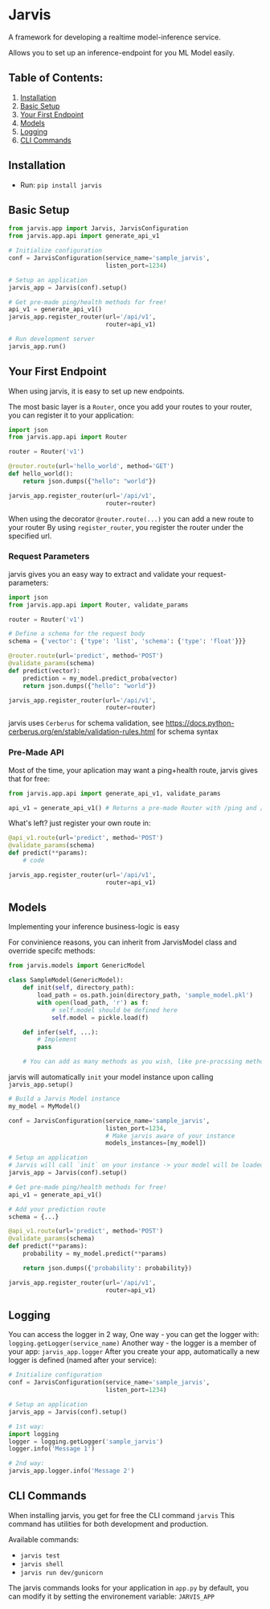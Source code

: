 # Jarvis
A framework for developing a realtime model-inference service.

Allows you to set up an inference-endpoint for you ML Model easily.

## Table of Contents:
1. [Installation](#intallation)
2. [Basic Setup](#basic_setup)
3. [Your First Endpoint](#endpoints)
4. [Models](#models)
5. [Logging](#logging)
6. [CLI Commands](#cli_cmd)

<a name="intallation"></a>
## Installation

* Run: `pip install jarvis`


<a name="basic_setup"></a>
## Basic Setup
```python
from jarvis.app import Jarvis, JarvisConfiguration
from jarvis.app.api import generate_api_v1

# Initialize configuration
conf = JarvisConfiguration(service_name='sample_jarvis',
                           listen_port=1234)

# Setup an application
jarvis_app = Jarvis(conf).setup()

# Get pre-made ping/health methods for free!
api_v1 = generate_api_v1()
jarvis_app.register_router(url='/api/v1',
                           router=api_v1)

# Run development server
jarvis_app.run()
```

<a name="endpoints"></a>
## Your First Endpoint
When using jarvis, it is easy to set up new endpoints.

The most basic layer is a `Router`, once you add your routes to your router, you can register it to your application:
```python
import json
from jarvis.app.api import Router

router = Router('v1')

@router.route(url='hello_world', method='GET')
def hello_world():
    return json.dumps({"hello": "world"})

jarvis_app.register_router(url='/api/v1',
                           router=router)
```

When using the decorator `@router.route(...)` you can add a new route to your router
By using `register_router`, you register the router under the specified url.

### Request Parameters
jarvis gives you an easy way to extract and validate your request-parameters:
```python
import json
from jarvis.app.api import Router, validate_params

router = Router('v1')

# Define a schema for the request body
schema = {'vector': {'type': 'list', 'schema': {'type': 'float'}}}

@router.route(url='predict', method='POST')
@validate_params(schema)
def predict(vector):
    prediction = my_model.predict_proba(vector)
    return json.dumps({"hello": "world"})

jarvis_app.register_router(url='/api/v1',
                           router=router)
```

jarvis uses `Cerberus` for schema validation, see https://docs.python-cerberus.org/en/stable/validation-rules.html for schema syntax


### Pre-Made API
Most of the time, your aplication may want a ping+health route, jarvis gives that for free:
```python
from jarvis.app.api import generate_api_v1, validate_params

api_v1 = generate_api_v1() # Returns a pre-made Router with /ping and /health
```
What's left? just register your own route in:
```python
@api_v1.route(url='predict', method='POST')
@validate_params(schema)
def predict(**params):
    # code

jarvis_app.register_router(url='/api/v1',
                           router=api_v1)
```

<a name="models"></a>
## Models
Implementing your inference business-logic is easy

For convinience reasons, you can inherit from JarvisModel class and override specifc methods:

```python
from jarvis.models import GenericModel

class SampleModel(GenericModel):
    def init(self, directory_path):
        load_path = os.path.join(directory_path, 'sample_model.pkl')
        with open(load_path, 'r') as f:
            # self.model should be defined here
            self.model = pickle.load(f)

    def infer(self, ...):
        # Implement
        pass

    # You can add as many methods as you wish, like pre-procssing methods & infer method...
```

jarvis will automatically `init` your model instance upon calling `jarvis_app.setup()`
```python
# Build a Jarvis Model instance
my_model = MyModel()

conf = JarvisConfiguration(service_name='sample_jarvis',
                           listen_port=1234,
                           # Make jarvis aware of your instance
                           models_instances=[my_model])

# Setup an application
# Jarvis will call `init` on your instance -> your model will be loaded here
jarvis_app = Jarvis(conf).setup()

# Get pre-made ping/health methods for free!
api_v1 = generate_api_v1()

# Add your prediction route
schema = {...}

@api_v1.route(url='predict', method='POST')
@validate_params(schema)
def predict(**params):
    probability = my_model.predict(**params)

    return json.dumps({'probability': probability})

jarvis_app.register_router(url='/api/v1',
                           router=api_v1)
```

<a name="logging"></a>
## Logging
You can access the logger in 2 way,
One way - you can get the logger with: `logging.getLogger(service_name)`
Another way - the logger is a member of your app: `jarvis_app.logger`
After you create your app, automatically a new logger is defined (named after your service):
```python
# Initialize configuration
conf = JarvisConfiguration(service_name='sample_jarvis',
                           listen_port=1234)

# Setup an application
jarvis_app = Jarvis(conf).setup()

# 1st way:
import logging
logger = logging.getLogger('sample_jarvis')
logger.info('Message 1')

# 2nd way:
jarvis_app.logger.info('Message 2')
```


<a name="cli_cmd"></a>
## CLI Commands
When installing jarvis, you get for free the CLI command `jarvis`
This command has utilities for both development and production.

Available commands:
* `jarvis test`
* `jarvis shell`
* `jarvis run dev/gunicorn`

The jarvis commands looks for your application in `app.py` by default, you can modify it by setting the environement variable: `JARVIS_APP`
